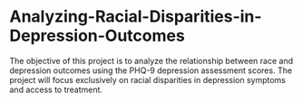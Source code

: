 # Analyzing-Racial-Disparities-in-Depression-Outcomes
The objective of this project is to analyze the relationship between race and depression outcomes using the PHQ-9 depression assessment scores. The project will focus exclusively on racial disparities in depression symptoms and access to treatment.
